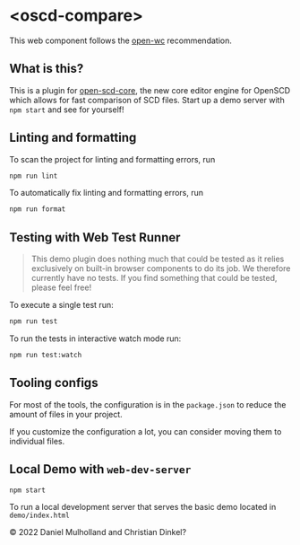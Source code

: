 # \<oscd-compare>

This web component follows the [open-wc](https://github.com/open-wc/open-wc) recommendation.

## What is this?

This is a plugin for [open-scd-core](https://github.com/openscd/open-scd-core#readme), the new core editor engine for OpenSCD which allows for fast comparison of SCD files. 
Start up a demo server with `npm start` and see for yourself!

## Linting and formatting

To scan the project for linting and formatting errors, run

```bash
npm run lint
```

To automatically fix linting and formatting errors, run

```bash
npm run format
```

## Testing with Web Test Runner

> This demo plugin does nothing much that could be tested as it relies exclusively on built-in browser components to do its job. We therefore currently have no tests. If you find something that could be tested, please feel free!

To execute a single test run:

```bash
npm run test
```

To run the tests in interactive watch mode run:

```bash
npm run test:watch
```

## Tooling configs

For most of the tools, the configuration is in the `package.json` to reduce the amount of files in your project.

If you customize the configuration a lot, you can consider moving them to individual files.

## Local Demo with `web-dev-server`

```bash
npm start
```

To run a local development server that serves the basic demo located in `demo/index.html`

&copy; 2022 Daniel Mulholland and Christian Dinkel?
